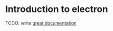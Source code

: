 # Introduction to electron

TODO: write [great documentation](http://jacobian.org/writing/what-to-write/)
